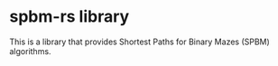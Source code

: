 # spbm-rs library

This is a library that provides Shortest Paths for Binary Mazes (SPBM) algorithms.
